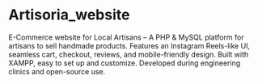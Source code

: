 # Artisoria_website
E-Commerce website for Local Artisans – A PHP &amp; MySQL platform for artisans to sell handmade products. Features an Instagram Reels-like UI, seamless cart, checkout, reviews, and mobile-friendly design. Built with XAMPP, easy to set up and customize. Developed during engineering clinics and open-source use. 
